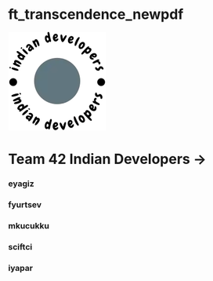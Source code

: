 # ft_transcendence_newpdf

<img src="/img/logo.png" alt="Indian Dev" />

# Team 42 Indian Developers ->
### eyagiz
### fyurtsev
### mkucukku
### sciftci
### iyapar